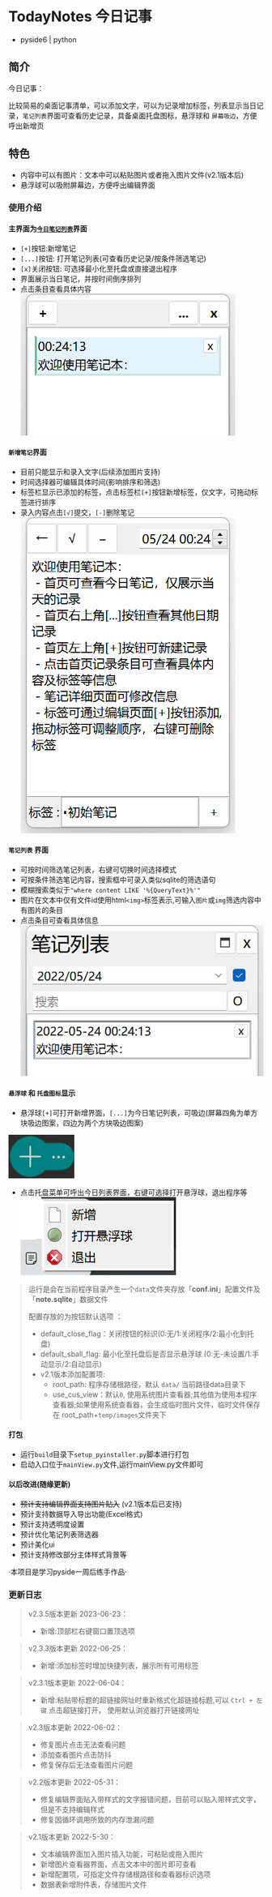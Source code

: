 # TodayNotes 今日记事
- pyside6  |  python
## 简介
今日记事：

  比较简易的桌面记事清单，可以添加文字，可以为记录增加标签，列表显示当日记录，`笔记列表`界面可查看历史记录，具备桌面托盘图标，悬浮球和 `屏幕吸边`，方便呼出新增页
  
## 特色
- 内容中可以有图片：文本中可以粘贴图片或者拖入图片文件(v2.1版本后)
- 悬浮球可以吸附屏幕边，方便呼出编辑界面

### 使用介绍

#### 主界面为<u>`今日笔记列表`</u>界面
- `[+]`按钮:新增笔记
- `[...]`按钮: 打开笔记列表(可查看历史记录/按条件筛选笔记)
- `[x]`关闭按钮: 可选择最小化至托盘或直接退出程序
- 界面展示当日笔记，并按时间倒序排列
- 点击条目查看具体内容
![今日笔记主界面](文档/介绍图片/今日列表界面.png)

#### `新增笔记`界面
- 目前只能显示和录入文字(后续添加图片支持)
- 时间选择器可编辑具体时间(影响排序和筛选)
- 标签栏显示已添加的标签，点击标签栏`[+]`按钮新增标签，仅文字，可拖动标签进行排序
- 录入内容点击`[√]`提交，`[-]`删除笔记
![新增界面](文档/介绍图片/笔记编辑界面.png)

#### `笔记列表` 界面
- 可按时间筛选笔记列表，右键可切换时间选择模式
- 可按条件筛选笔记内容，搜索框中可录入类似sqlite的筛选语句
- 模糊搜索类似于`"where content LIKE '%{QueryText}%'"`
- 图片在文本中仅有文件id使用html`<img>`标签表示,可输入`图片`或`img`筛选内容中有图片的条目
- 点击条目可查看具体信息
![笔记列表界面](文档/介绍图片/笔记查询列表界面.png)

#### `悬浮球` 和 `托盘图标`显示
- 悬浮球`[+]`可打开新增界面，`[...]`为今日笔记列表，可吸边(屏幕四角为单方块吸边图案，四边为两个方块吸边图案)

![悬浮球图表](文档/介绍图片/悬浮球.png)

- 点击托盘菜单可呼出今日列表界面，右键可选择打开悬浮球，退出程序等
![托盘图标](文档/介绍图片/托盘及菜单.png)


> 运行是会在当前程序目录产生一个`data`文件夹存放「**conf.ini**」配置文件及「**note.sqlite**」数据文件
>
> 配置存放的为按钮默认选项 ：
> - default_close_flag：关闭按钮的标识(0:无/1:关闭程序/2:最小化到托盘)
> - default_sball_flag: 最小化至托盘后是否显示悬浮球 (0:无-未设置/1:手动显示/2:自动显示)
> - v2.1版本添加配置项: 
>   - root_path: 程序存储根路径，默认 `data/` 当前路径data目录下
>   - use_cus_view：默认`0`, 使用系统图片查看器;其他值为使用本程序查看器;如果使用系统查看器，会生成临时图片文件，临时文件保存在 root_path+`temp/images`文件夹下


#### 打包
- 运行`build`目录下`setup_pyinstaller.py`脚本进行打包
- 启动入口位于`mainView.py`文件,运行mainView.py文件即可

#### 以后改进(随缘更新)
- ~~预计支持编辑界面支持图片贴入~~ (v2.1版本后已支持)
- 预计支持数据导入导出功能(Excel格式)
- 预计支持透明度设置
- 预计优化笔记列表筛选器
- 预计美化ui
- 预计支持修改部分主体样式背景等

·本项目是学习pyside一周后练手作品·

### 更新日志
> v2.3.5版本更新 2023-06-23：
> - 新增:顶部栏右键窗口置顶选项

> v2.3.3版本更新 2022-06-25：
> - 新增:添加标签时增加快捷列表，展示所有可用标签

> v2.3.1版本更新 2022-06-04：
> - 新增:粘贴带标题的超链接网址时重新格式化超链接标题,可以 `Ctrl + 左键` 点击超链接打开， 使用默认浏览器打开链接网址

> v2.3版本更新 2022-06-02：
> - 修复图片点击无法查看问题
> - 添加查看图片点击防抖
> - 修复保存后无法查看图片问题

> v2.2版本更新 2022-05-31：
> - 修复编辑界面贴入带样式的文字报错问题，目前可以贴入带样式文字，但是不支持编辑样式
> - 修复因循环调用所致的内存泄漏问题


> v2.1版本更新 2022-5-30：
> - 文本编辑界面加入图片插入功能，可粘贴或拖入图片
> - 新增图片查看器界面，点击文本中的图片即可查看
> - 新增配置项，可指定文件存储根路径和查看器标识选项
> - 数据表新增附件表，存储图片文件